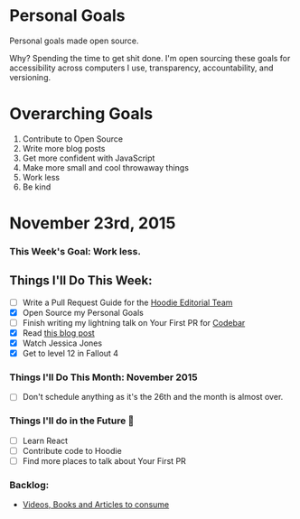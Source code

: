 Personal Goals
==============

Personal goals made open source.

Why? Spending the time to get shit done. I'm open sourcing these goals for accessibility across computers I use, transparency, accountability, and versioning.

# Overarching Goals
1. Contribute to Open Source
2. Write more blog posts
3. Get more confident with JavaScript
4. Make more small and cool throwaway things
5. Work less
6. Be kind

# November 23rd, 2015

### This Week's Goal: Work less.

## Things I'll Do This Week:
- [ ] Write a Pull Request Guide for the [Hoodie Editorial Team](http://github.com/hoodiehq/editorial)
- [x] Open Source my Personal Goals
- [ ] Finish writing my lightning talk on Your First PR for [Codebar](http://ti.to/codebar/24-pull-requests-2015)
- [x] Read [this blog post](http://una.github.io/personal-goals-guide/)
- [x] Watch Jessica Jones
- [x] Get to level 12 in Fallout 4

### Things I'll Do This Month: November 2015
- [ ] Don't schedule anything as it's the 26th and the month is almost over.

### Things I'll do in the Future :rocket:

- [ ] Learn React
- [ ] Contribute code to Hoodie
- [ ] Find more places to talk about Your First PR

### Backlog:
- [Videos, Books and Articles to consume](https://github.com/Charlotteis/personal-goals/tree/master/content-list)
